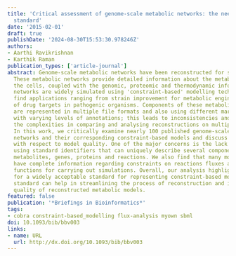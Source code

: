 ```yaml
---
title: 'Critical assessment of genome-scale metabolic networks: the need for a unified
  standard'
date: '2015-02-01'
draft: true
publishDate: '2024-08-30T15:53:30.978246Z'
authors:
- Aarthi Ravikrishnan
- Karthik Raman
publication_types: ['article-journal']
abstract: Genome-scale metabolic networks have been reconstructed for several organisms.
  These metabolic networks provide detailed information about the metabolism inside
  the cells, coupled with the genomic, proteomic and thermodynamic information. These
  networks are widely simulated using 'constraint-based' modelling techniques and
  find applications ranging from strain improvement for metabolic engineering to prediction
  of drug targets in pathogenic organisms. Components of these metabolic networks
  are represented in multiple file formats and also using different markup languages,
  with varying levels of annotations; this leads to inconsistencies and increases
  the complexities in comparing and analysing reconstructions on multiple platforms.
  In this work, we critically examine nearly 100 published genome-scale metabolic
  networks and their corresponding constraint-based models and discuss various issues
  with respect to model quality. One of the major concerns is the lack of annotations
  using standard identifiers that can uniquely describe several components such as
  metabolites, genes, proteins and reactions. We also find that many models do not
  have complete information regarding constraints on reactions fluxes and objective
  functions for carrying out simulations. Overall, our analysis highlights the need
  for a widely acceptable standard for representing constraint-based models. A rigorous
  standard can help in streamlining the process of reconstruction and improve the
  quality of reconstructed metabolic models.
featured: false
publication: '*Briefings in Bioinformatics*'
tags:
- cobra constraint-based_modelling flux-analysis myown sbml
doi: 10.1093/bib/bbv003
links:
- name: URL
  url: http://dx.doi.org/10.1093/bib/bbv003
---
```


